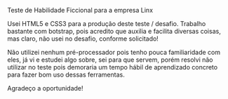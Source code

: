 Teste de Habilidade Ficcional para a empresa Linx

Usei HTML5 e CSS3 para a produção deste teste / desafio.
Trabalho bastante com botstrap, pois acredito que auxilia e facilita diversas coisas, mas claro, não usei no desafio, conforme solicitado!

Não utilizei nenhum pré-processador pois tenho pouca familiaridade com eles, já vi e estudei algo sobre, sei para que servem, porém resolvi não utilizar no teste pois demoraria um tempo hábil de aprendizado concreto para fazer bom uso dessas ferramentas.

Agradeço a oportunidade!